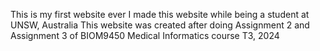 This is my first website ever
I made this website while being a student at UNSW, Australia
This website was created after doing Assignment 2 and Assignment 3 of BIOM9450 Medical Informatics course T3, 2024
